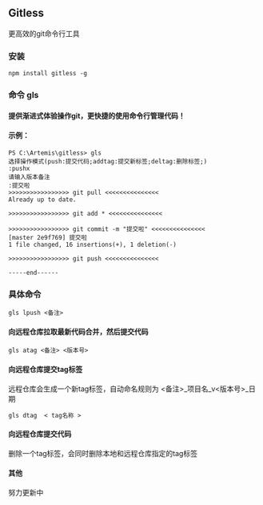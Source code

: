 ## Gitless
更高效的git命令行工具
### 安装
`npm install gitless -g` 

### 命令 gls

#### 提供渐进式体验操作git，更快捷的使用命令行管理代码！
#### 示例：
```  
PS C:\Artemis\gitless> gls
选择操作模式(push:提交代码;addtag:提交新标签;deltag:删除标签;)
:pushx
请输入版本备注
:提交啦
>>>>>>>>>>>>>>>>> git pull <<<<<<<<<<<<<<<
Already up to date.

>>>>>>>>>>>>>>>>> git add * <<<<<<<<<<<<<<<

>>>>>>>>>>>>>>>>> git commit -m "提交啦" <<<<<<<<<<<<<<<
[master 2e9f769] 提交啦
1 file changed, 16 insertions(+), 1 deletion(-)

>>>>>>>>>>>>>>>>> git push <<<<<<<<<<<<<<<

-----end------
```
### 具体命令


`gls lpush <备注>`
#### 向远程仓库拉取最新代码合并，然后提交代码

`gls atag <备注> <版本号>`
#### 向远程仓库提交tag标签
远程仓库会生成一个新tag标签，自动命名规则为 <备注>_项目名_v<版本号>_日期

`gls dtag  < tag名称 >`
#### 向远程仓库提交代码
删除一个tag标签，会同时删除本地和远程仓库指定的tag标签

#### 其他
努力更新中

